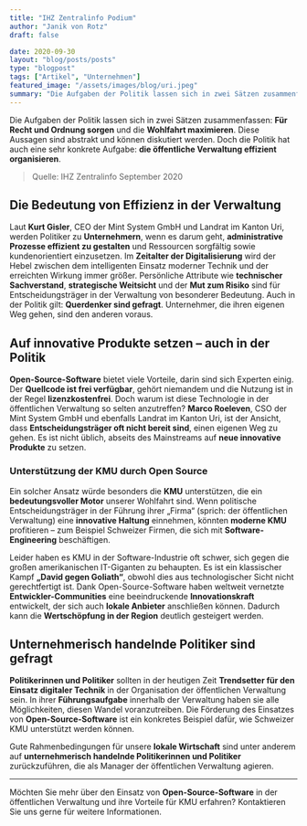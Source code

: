 ```yaml
---
title: "IHZ Zentralinfo Podium"
author: "Janik von Rotz"
draft: false

date: 2020-09-30
layout: "blog/posts/posts"
type: "blogpost"
tags: ["Artikel", "Unternehmen"]
featured_image: "/assets/images/blog/uri.jpeg"
summary: "Die Aufgaben der Politik lassen sich in zwei Sätzen zusammenfassen: Für Recht und Ordnung sorgen. Die Wohlfahrt maximieren. Über diese Aussagen lässt sich diskutieren. Sie sind ziemlich abstrakt. Die ..."
---
```


Die Aufgaben der Politik lassen sich in zwei Sätzen zusammenfassen: **Für Recht und Ordnung sorgen** und die **Wohlfahrt maximieren**. Diese Aussagen sind abstrakt und können diskutiert werden. Doch die Politik hat auch eine sehr konkrete Aufgabe: **die öffentliche Verwaltung effizient organisieren**.

> Quelle: IHZ Zentralinfo September 2020

## Die Bedeutung von Effizienz in der Verwaltung

Laut **Kurt Gisler**, CEO der Mint System GmbH und Landrat im Kanton Uri, werden Politiker zu **Unternehmern**, wenn es darum geht, **administrative Prozesse effizient zu gestalten** und Ressourcen sorgfältig sowie kundenorientiert einzusetzen. Im **Zeitalter der Digitalisierung** wird der Hebel zwischen dem intelligenten Einsatz moderner Technik und der erreichten Wirkung immer größer. Persönliche Attribute wie **technischer Sachverstand**, **strategische Weitsicht** und der **Mut zum Risiko** sind für Entscheidungsträger in der Verwaltung von besonderer Bedeutung. Auch in der Politik gilt: **Querdenker sind gefragt**. Unternehmer, die ihren eigenen Weg gehen, sind den anderen voraus.

## Auf innovative Produkte setzen – auch in der Politik

**Open-Source-Software** bietet viele Vorteile, darin sind sich Experten einig. Der **Quellcode ist frei verfügbar**, gehört niemandem und die Nutzung ist in der Regel **lizenzkostenfrei**. Doch warum ist diese Technologie in der öffentlichen Verwaltung so selten anzutreffen? **Marco Roeleven**, CSO der Mint System GmbH und ebenfalls Landrat im Kanton Uri, ist der Ansicht, dass **Entscheidungsträger oft nicht bereit sind**, einen eigenen Weg zu gehen. Es ist nicht üblich, abseits des Mainstreams auf **neue innovative Produkte** zu setzen.

### Unterstützung der KMU durch Open Source

Ein solcher Ansatz würde besonders die **KMU** unterstützen, die ein **bedeutungsvoller Motor** unserer Wohlfahrt sind. Wenn politische Entscheidungsträger in der Führung ihrer „Firma“ (sprich: der öffentlichen Verwaltung) eine **innovative Haltung** einnehmen, könnten **moderne KMU** profitieren – zum Beispiel Schweizer Firmen, die sich mit **Software-Engineering** beschäftigen.

Leider haben es KMU in der Software-Industrie oft schwer, sich gegen die großen amerikanischen IT-Giganten zu behaupten. Es ist ein klassischer Kampf **„David gegen Goliath“**, obwohl dies aus technologischer Sicht nicht gerechtfertigt ist. Dank Open-Source-Software haben weltweit vernetzte **Entwickler-Communities** eine beeindruckende **Innovationskraft** entwickelt, der sich auch **lokale Anbieter** anschließen können. Dadurch kann die **Wertschöpfung in der Region** deutlich gesteigert werden.

## Unternehmerisch handelnde Politiker sind gefragt

**Politikerinnen und Politiker** sollten in der heutigen Zeit **Trendsetter für den Einsatz digitaler Technik** in der Organisation der öffentlichen Verwaltung sein. In ihrer **Führungsaufgabe** innerhalb der Verwaltung haben sie alle Möglichkeiten, diesen Wandel voranzutreiben. Die Förderung des Einsatzes von **Open-Source-Software** ist ein konkretes Beispiel dafür, wie Schweizer KMU unterstützt werden können. 

Gute Rahmenbedingungen für unsere **lokale Wirtschaft** sind unter anderem auf **unternehmerisch handelnde Politikerinnen und Politiker** zurückzuführen, die als Manager der öffentlichen Verwaltung agieren.

---

Möchten Sie mehr über den Einsatz von **Open-Source-Software** in der öffentlichen Verwaltung und ihre Vorteile für KMU erfahren? Kontaktieren Sie uns gerne für weitere Informationen.



